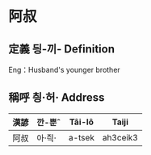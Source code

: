 # 阿叔
## 定義 딍-끼- Definition




Eng：Husband's younger brother

## 稱呼 칑·허· Address

漢諺 | 깐-뿐ˆ | Tâi-lô | Taiji
--- | --- | --- | --- 
阿叔 | 아·즥· | a-tsek | ah3ceik3 

